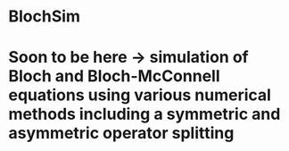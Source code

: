 # BlochSim
# Soon to be here -> simulation of Bloch and Bloch-McConnell equations using various numerical methods including a symmetric and asymmetric operator splitting
